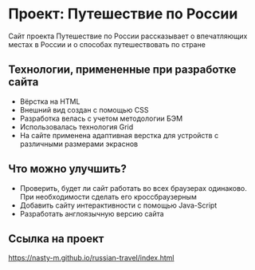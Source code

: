 # Проект: Путешествие по России
Сайт проекта Путешествие по России рассказывает о впечатляющих местах в России и о способах путешествовать по стране

## Технологии, примененные при разработке сайта
* Вёрстка на HTML
* Внешний вид создан с помощью CSS
* Разработка велась с учетом методологии БЭМ
* Использовалась технология Grid
* На сайте применена адаптивная верстка для устройств с различными размерами экраснов

## Что можно улучшить?
* Проверить, будет ли сайт работать во всех браузерах одинаково. При необходимости сделать его кроссбраузерным
* Добавить сайту интерактивности с помощью Java-Script
* Разработать англоязычную версию сайта

## Ссылка на проект
https://nasty-m.github.io/russian-travel/index.html
